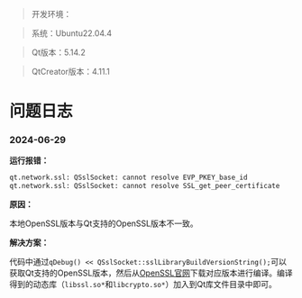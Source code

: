 > 开发环境：

> 系统：Ubuntu22.04.4

> Qt版本：5.14.2

> QtCreator版本：4.11.1

# 问题日志

### 2024-06-29

**运行报错：**

```cmd
qt.network.ssl: QSslSocket: cannot resolve EVP_PKEY_base_id
qt.network.ssl: QSslSocket: cannot resolve SSL_get_peer_certificate
```
**原因：**

本地OpenSSL版本与Qt支持的OpenSSL版本不一致。

**解决方案：**

代码中通过`qDebug() << QSslSocket::sslLibraryBuildVersionString();`可以获取Qt支持的OpenSSL版本，然后从[OpenSSL官网](https://www.openssl.org/source/old/index.html)下载对应版本进行编译。编译得到的动态库（`libssl.so*`和`libcrypto.so*`）加入到Qt库文件目录中即可。